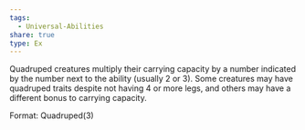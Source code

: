```yaml
---
tags:
  - Universal-Abilities
share: true
type: Ex
---
```

Quadruped creatures multiply their carrying capacity by a number indicated by the number next to the ability (usually 2 or 3). Some creatures may have quadruped traits despite not having 4 or more legs, and others may have a different bonus to carrying capacity.

Format: Quadruped(3)
